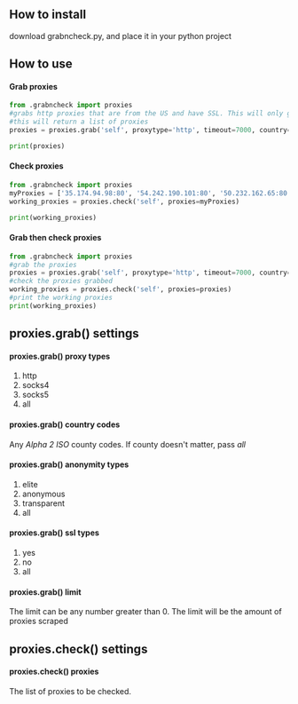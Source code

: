 ## How to install

download grabncheck.py, and place it in your python project
                    

## How to use

#### Grab proxies

```python
from .grabncheck import proxies
#grabs http proxies that are from the US and have SSL. This will only generate 100 proxies.
#this will return a list of proxies
proxies = proxies.grab('self', proxytype='http', timeout=7000, country='US', anonymity='all', ssl='all', limit=100)

print(proxies)
```

#### Check proxies

```python
from .grabncheck import proxies 
myProxies = ['35.174.94.98:80', '54.242.190.101:80', '50.232.162.65:80', '204.12.219.162:3128', '35.194.86.198:3128']
working_proxies = proxies.check('self', proxies=myProxies)

print(working_proxies)
```


#### Grab then check proxies

```python
from .grabncheck import proxies
#grab the proxies
proxies = proxies.grab('self', proxytype='http', timeout=7000, country='US', anonymity='all', ssl='all', limit=100)
#check the proxies grabbed
working_proxies = proxies.check('self', proxies=proxies)
#print the working proxies
print(working_proxies)
```

## proxies.grab() settings

#### proxies.grab() proxy types

1. http
2. socks4
3. socks5
4. all

#### proxies.grab() country codes

Any *Alpha 2 ISO* county codes. If county doesn't matter, pass *all*

#### proxies.grab() anonymity types   

1. elite
2. anonymous
3. transparent
4. all

#### proxies.grab() ssl types   

1. yes
2. no
3. all

#### proxies.grab() limit

The limit can be any number greater than 0. The limit will be the amount of proxies scraped


## proxies.check() settings

#### proxies.check() proxies

The list of proxies to be checked.


    

